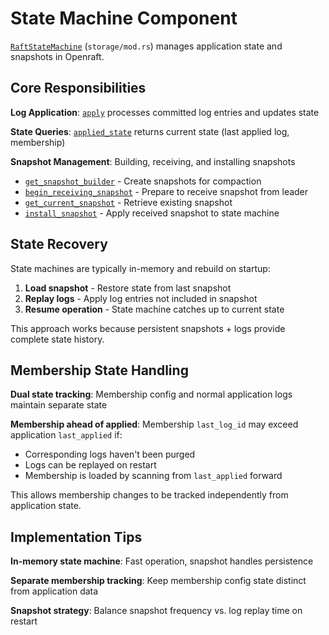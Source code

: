# State Machine Component

[`RaftStateMachine`] (`storage/mod.rs`) manages application state and snapshots in Openraft.

## Core Responsibilities

**Log Application**: [`apply`] processes committed log entries and updates state

**State Queries**: [`applied_state`] returns current state (last applied log, membership)

**Snapshot Management**: Building, receiving, and installing snapshots
- [`get_snapshot_builder`] - Create snapshots for compaction
- [`begin_receiving_snapshot`] - Prepare to receive snapshot from leader
- [`get_current_snapshot`] - Retrieve existing snapshot
- [`install_snapshot`] - Apply received snapshot to state machine

## State Recovery

State machines are typically in-memory and rebuild on startup:

1. **Load snapshot** - Restore state from last snapshot
2. **Replay logs** - Apply log entries not included in snapshot
3. **Resume operation** - State machine catches up to current state

This approach works because persistent snapshots + logs provide complete state history.

## Membership State Handling

**Dual state tracking**: Membership config and normal application logs maintain separate state

**Membership ahead of applied**: Membership `last_log_id` may exceed application `last_applied` if:
- Corresponding logs haven't been purged
- Logs can be replayed on restart
- Membership is loaded by scanning from `last_applied` forward

This allows membership changes to be tracked independently from application state.

## Implementation Tips

**In-memory state machine**: Fast operation, snapshot handles persistence

**Separate membership tracking**: Keep membership config state distinct from application data

**Snapshot strategy**: Balance snapshot frequency vs. log replay time on restart

[`RaftStateMachine`]:         `crate::storage::RaftStateMachine`
[`apply`]:                    `crate::storage::RaftStateMachine::apply`
[`applied_state`]:            `crate::storage::RaftStateMachine::applied_state`
[`get_snapshot_builder`]:     `crate::storage::RaftStateMachine::get_snapshot_builder`
[`begin_receiving_snapshot`]: `crate::storage::RaftStateMachine::begin_receiving_snapshot`
[`get_current_snapshot`]:     `crate::storage::RaftStateMachine::get_current_snapshot`
[`install_snapshot`]:         `crate::storage::RaftStateMachine::install_snapshot`
